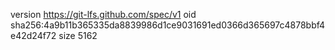 version https://git-lfs.github.com/spec/v1
oid sha256:4a9b11b365335da8839986d1ce9031691ed0366d365697c4878bbf4e42d24f72
size 5162
